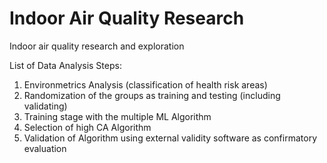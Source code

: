 # Indoor Air Quality Research
Indoor air quality research and exploration

List of Data Analysis Steps:
1) Environmetrics Analysis (classification of health risk areas)
2) Randomization of the groups as training and testing (including validating)
3) Training stage with the multiple ML Algorithm
4) Selection of high CA Algorithm 
5) Validation of Algorithm using external validity software as confirmatory evaluation
